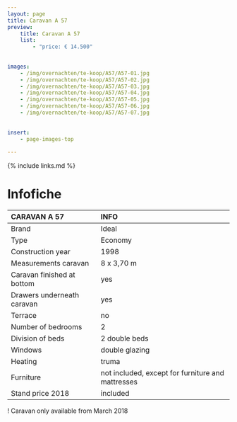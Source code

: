 ```yaml
---
layout: page
title: Caravan A 57
preview: 
    title: Caravan A 57
    list:
        - "price: € 14.500"
        
        
images:
    - /img/overnachten/te-koop/A57/A57-01.jpg
    - /img/overnachten/te-koop/A57/A57-02.jpg
    - /img/overnachten/te-koop/A57/A57-03.jpg
    - /img/overnachten/te-koop/A57/A57-04.jpg
    - /img/overnachten/te-koop/A57/A57-05.jpg
    - /img/overnachten/te-koop/A57/A57-06.jpg
    - /img/overnachten/te-koop/A57/A57-07.jpg
    
    
insert:
    - page-images-top
    
---
```


{% include links.md %}



# Infofiche 

CARAVAN A 57                | INFO        | 
:---------------------------|:------------|
Brand                       |Ideal
Type                        |Economy
Construction year           |1998
Measurements caravan        |8 x 3,70 m
Caravan finished at bottom  |yes
Drawers underneath caravan  |yes
Terrace                     |no
Number of bedrooms          |2
Division of beds            |2 double beds
Windows                     |double glazing
Heating                     |truma
Furniture                   |not included, except for furniture and mattresses
Stand price 2018            |included

! Caravan only available from March 2018
